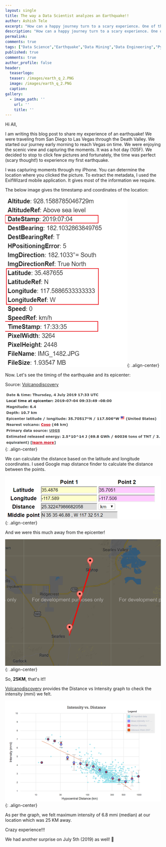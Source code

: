 ```yaml
---
layout: single
title: The way a Data Scientist analyzes an Earthquake!!
author: Ashish Tele
excerpt: "How can a happy journey turn to a scary experience. One of the lifetime experiences everyone should have 🙂. I tried to explore the facts through data analysis."
description: "How can a happy journey turn to a scary experience. One of the lifetime experiences everyone should have 🙂"
permalink:
comments: true
tags: ["Data Science","Earthquake","Data Mining","Data Engineering","Pyhton","R",,"Death Valley","CA","search"]
published: true
comments: true
author_profile: false
header:
  teaserlogo:
  teaser: /images/earth_q_2.PNG
  image: /images/earth_q_2.PNG
  caption:
gallery:
  - image_path: ''
    url: ''
    title: ''
---
```

Hi All, 

I am writing this blog post to share my experience of an earthquake! We were traveling from San Diego to Las Vegas through the Death Valley. We started our journey early morning to reach Vegas on time. We were enjoying the scenic view and capturing the moments. It was a hot day (105F). We decided to stop to click few pictures and fortunately, the time was perfect (scary thought!) to experience my first earthquake.

I was capturing moments through my iPhone. You can determine the location where you clicked the picture. To extract the metadata, I used the ExifWizard mobile application. It gives most of the information we require.

The below image gives the timestamp and coordinates of the location:

![center](/images/img_4_meta.png){: .align-center}

Now. Let's see the timing of the earthquake and its epicenter:

Source: [Volcanodiscovery](https://www.volcanodiscovery.com/earthquakes/2019/07/04/17h33/magnitude6-CA-USA-quake.html)

![center](/images/earth_q_1.PNG){: .align-center}


We can calculate the distance based on the latitude and longitude coordinates. I used Google map distance finder to calculate the 
distance between the points.

![center](/images/dist_1.PNG){: .align-center}

And we were this much away from the epicenter!

![center](/images/dist_img_2.PNG){: .align-center}

So, **25KM**, that's it!!

[Volcanodiscovery](https://www.volcanodiscovery.com/earthquakes/2019/07/04/17h33/magnitude6-CA-USA-quake.html) provides the Distance vs 
Intensity graph to check the intensity (mmi) we felt.

![center](/images/dis_inten_3.PNG){: .align-center}

As per the graph, we felt maximum intensity of 6.8 mmi (median) at our location which was 25 KM away.

Crazy experience!!!

We had another surprise on July 5th (2019) as well! 🙂
